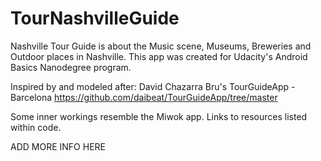 # TourNashvilleGuide

Nashville Tour Guide is about the Music scene, Museums, Breweries and Outdoor places in Nashville.
This app was created for Udacity's Android Basics Nanodegree program.

Inspired by and modeled after: David Chazarra Bru's
TourGuideApp - Barcelona
<https://github.com/daibeat/TourGuideApp/tree/master>

Some inner workings resemble the Miwok app.
Links to resources listed within code.

ADD MORE INFO HERE